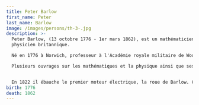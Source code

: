 ```yaml
---
title: Peter Barlow
first_name: Peter
last_name: Barlow
image: /images/persons/th-3-.jpg
description: >-
  Peter Barlow, (13 octobre 1776 - 1er mars 1862), est un mathématicien et
  physicien britannique.

  Né en 1776 à Norwich, professeur à l'Académie royale militaire de Woolwich (Grand Londres), il devient membre de la Royal Society en 1823.

  Plusieurs ouvrages sur les mathématiques et la physique ainsi que ses travaux sur le magnétisme (Essai sur le magnétisme, 1820), lui vaudront en 1825 la médaille Copley décernée par la Royal Society of London.


  En 1822 il ébauche le premier moteur électrique, la roue de Barlow. Ces travaux dans le domaine de l'optique à partir de 1827 déboucheront sur l'invention de la Lentille de Barlow en 1834. Il se consacrera ensuite à la construction ferroviaire (Traité sur les matériaux de construction, 1851) et meurt en 1862 à Woolwich.
birth: 1776
death: 1862
---
```

